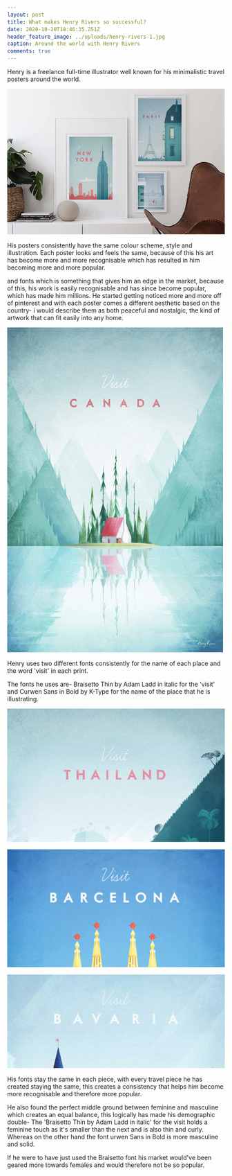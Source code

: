 ```yaml
---
layout: post
title: What makes Henry Rivers so successful?
date: 2020-10-20T18:46:35.251Z
header_feature_image: ../uploads/henry-rivers-1.jpg
caption: Around the world with Henry Rivers
comments: true
---
```

Henry is a freelance full-time illustrator well known for his minimalistic travel posters around the world.

![](../uploads/henry_rivers_750px.webp)

His posters consistently have the same colour scheme, style and illustration. Each poster looks and feels the same, because of this his art has become more and more recognisable which has resulted in him becoming more and more popular.

 and fonts which is something that gives him an edge in the market, because of this, his work is easily recognisable and has since become popular, which has made him millions. He started getting noticed more and more off of pinterest and with each poster comes a different aesthetic based on the country- i would describe them as both peaceful and nostalgic, the kind of artwork that can fit easily into any home.

![Fonts- Braisetto Thin in italic & Curwen Sans in Bold by K-Type](../uploads/canada_by_henry_rivers.jpg)

Henry uses two different fonts consistently for the name of each place and the word 'visit' in each print.

The fonts he uses are- Braisetto Thin by Adam Ladd in italic for the 'visit' and Curwen Sans in Bold by K-Type for the name of the place that he is illustrating.

![](../uploads/screenshot-2020-10-23-at-14.55.03.png)

![](../uploads/screenshot-2020-10-23-at-14.55.45.png)

![](../uploads/screenshot-2020-10-23-at-14.58.41.png)

His fonts stay the same in each piece, with every travel piece he has created staying the same, this creates a consistency that helps him become more recognisable and therefore more popular.

He also found the perfect middle ground between feminine and masculine which creates an equal balance, this logically has made his demographic double- The 'Braisetto Thin by Adam Ladd in italic' for the visit holds a feminine touch as it's smaller than the next and is also thin and curly. Whereas on the other hand the font urwen Sans in Bold is more masculine and solid.

If he were to have just used the Braisetto font his market would've been geared more towards females and would therefore not be so popular.
